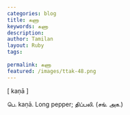 ```yaml
---
categories: blog
title: கணா
keywords: கணா
description: 
author: Tamilan
layout: Ruby
tags: 
 
permalink: கணா
featured: /images/ttak-48.png
---
```

  
[ kaṇā ]  
  
பெ. kaṇā. Long pepper; திப்பலி. (சங். அக.)